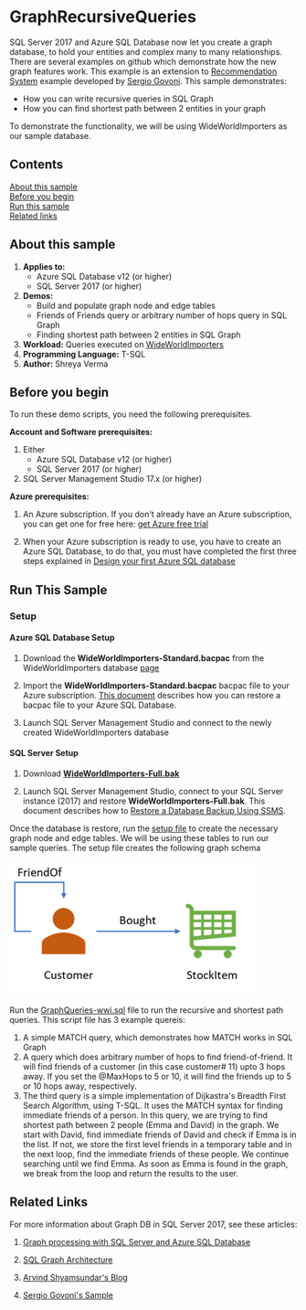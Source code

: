 # GraphRecursiveQueries
SQL Server 2017 and Azure SQL Database now let you create a graph database, to hold your entities and complex many to many relationships. There are several examples on github which demonstrate how the new graph features work. This example is an extension to [Recommendation System](https://github.com/Microsoft/sql-server-samples/tree/master/samples/demos/sql-graph/recommendation-system) example developed by [Sergio Govoni](https://mvp.microsoft.com/it-it/PublicProfile/4029181?fullName=Sergio%20Govoni). This sample demonstrates:

 - How you can write recursive queries in SQL Graph
 - How you can find shortest path between 2 entities in your graph

To demonstrate the functionality, we will be using WideWorldImporters as our sample database.  

## Contents
[About this sample](#about-this-sample)<br/>
[Before you begin](#before-you-begin)<br/>
[Run this sample](#run-this-sample)<br/>
[Related links](#related-links)

## About this sample
1.  **Applies to:**
    -   Azure SQL Database v12 (or higher)
    -   SQL Server 2017 (or higher)
2.  **Demos:**
    -   Build and populate graph node and edge tables
    -   Friends of Friends query or arbitrary number of hops query in SQL Graph
    -   Finding shortest path between 2 entities in SQL Graph
3.  **Workload:**  Queries executed on  [WideWorldImporters](https://github.com/Microsoft/sql-server-samples/releases/tag/wide-world-importers-v1.0)
4.  **Programming Language:**  T-SQL
5.  **Author:**  Shreya Verma

## Before you begin
To run these demo scripts, you need the following prerequisites.

**Account and Software prerequisites:**

1.  Either
    -   Azure SQL Database v12 (or higher)
    -   SQL Server 2017 (or higher)
2.  SQL Server Management Studio 17.x (or higher)

**Azure prerequisites:**

1.  An Azure subscription. If you don't already have an Azure subscription, you can get one for free here:  [get Azure free trial](https://azure.microsoft.com/en-us/free/)
    
2.  When your Azure subscription is ready to use, you have to create an Azure SQL Database, to do that, you must have completed the first three steps explained in  [Design your first Azure SQL database](https://docs.microsoft.com/en-us/azure/sql-database/sql-database-design-first-database)

## Run This Sample

### Setup
#### Azure SQL Database Setup

1.  Download the  **WideWorldImporters-Standard.bacpac**  from the WideWorldImporters database  [page](https://github.com/Microsoft/sql-server-samples/releases/tag/wide-world-importers-v1.0)
    
2.  Import the  **WideWorldImporters-Standard.bacpac**  bacpac file to your Azure subscription. [This document](https://docs.microsoft.com/en-us/azure/sql-database/sql-database-import) describes how you can restore a bacpac file to your Azure SQL Database.
    
3.  Launch SQL Server Management Studio and connect to the newly created WideWorldImporters database
    

#### SQL Server Setup

1.  Download  [**WideWorldImporters-Full.bak**](https://github.com/Microsoft/sql-server-samples/releases/tag/wide-world-importers-v1.0)
    
2.  Launch SQL Server Management Studio, connect to your SQL Server instance (2017) and restore  **WideWorldImporters-Full.bak**.  This document describes how to [Restore a Database Backup Using SSMS](https://docs.microsoft.com/en-us/sql/relational-databases/backup-restore/restore-a-database-backup-using-ssms). 

Once the database is restore, run the [setup file](https://github.com/shkale-msft/GraphRecursiveQueries/blob/master/setup-wwi-graph.sql) to create the necessary graph node and edge tables. We will be using these tables to run our sample queries. The setup file creates the following graph schema

![Recursive Query Schema](https://github.com/shkale-msft/GraphRecursiveQueries/blob/master/media/GraphRecursiveQueriesSchema.png)


Run the [GraphQueries-wwi.sql](https://github.com/shkale-msft/GraphRecursiveQueries/blob/master/GraphQueries-wwi.sql) file to run the recursive and shortest path queries. This script file has 3 example quereis:

 1. A simple MATCH query, which demonstrates how MATCH works in SQL Graph
 2. A query which does arbitrary number of hops to find friend-of-friend. It will find friends of a customer (in this case customer# 11) upto 3 hops away. If you set the @MaxHops to 5 or 10, it will find the friends up to 5 or 10 hops away, respectively.
 3. The third query is a simple implementation of Dijkastra's Breadth First Search Algorithm, using T-SQL. It uses the MATCH syntax for finding immediate friends of a person. In this query, we are trying to find shortest path  between 2 people (Emma and David) in the graph. We start with David, find immediate friends of David and check if Emma is in the list. If not, we store the first level friends in a temporary table and in the next loop, find the immediate friends of these people. We continue searching until we find Emma. As soon as Emma is found in the graph, we break from the loop and return the results to the user.
 
## Related Links

For more information about Graph DB in SQL Server 2017, see these articles:

1.  [Graph processing with SQL Server and Azure SQL Database](https://docs.microsoft.com/en-us/sql/relational-databases/graphs/sql-graph-overview)
    
2.  [SQL Graph Architecture](https://docs.microsoft.com/en-us/sql/relational-databases/graphs/sql-graph-architecture)
    
3.  [Arvind Shyamsundar's Blog](https://blogs.msdn.microsoft.com/arvindsh/)
4.  [Sergio Govoni's Sample](https://github.com/Microsoft/sql-server-samples/tree/master/samples/demos/sql-graph/recommendation-system)


